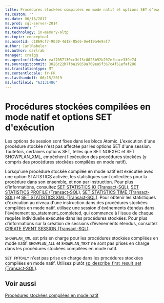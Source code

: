 ```yaml
---
title: Procédures stockées compilées en mode natif et options SET d’exécution | Microsoft Docs
ms.custom: ''
ms.date: 06/13/2017
ms.prod: sql-server-2014
ms.reviewer: ''
ms.technology: in-memory-oltp
ms.topic: conceptual
ms.assetid: c1869cf7-9030-4d18-85d6-0e419a4e9af7
author: CarlRabeler
ms.author: carlrab
manager: craigg
ms.openlocfilehash: eaf7057130cc3d13c0025b92b207efbace339e74
ms.sourcegitcommit: 3026c22b7fba19059a769ea5f367c4f51efaf286
ms.translationtype: MT
ms.contentlocale: fr-FR
ms.lasthandoff: 06/15/2019
ms.locfileid: "63131486"
---
```

# <a name="natively-compiled-stored-procedures-and-execution-set-options"></a>Procédures stockées compilées en mode natif et options SET d'exécution
  Les options de session sont fixes dans les blocs Atomic. L'exécution d'une procédure stockée n'est pas affectée par les options SET d'une session. Toutefois, certaines options SET, telles que SET NOEXEC et SET SHOWPLAN_XML, empêchent l'exécution des procédures stockées (y compris des procédures stockées compilées en mode natif).  
  
 Lorsqu'une procédure stockée compilée en mode natif est exécutée avec une option STATISTICS activée, les statistiques sont collectées pour la procédure dans son ensemble, et non par instruction. Pour plus d’informations, consultez [SET STATISTICS IO &#40;Transact-SQL&#41;](/sql/t-sql/statements/set-statistics-io-transact-sql), [SET STATISTICS PROFILE &#40;Transact-SQL&#41;](/sql/t-sql/statements/set-statistics-profile-transact-sql), [SET STATISTICS TIME &#40;Transact-SQL&#41;](/sql/t-sql/statements/set-statistics-time-transact-sql) et [SET STATISTICS XML &#40;Transact-SQL&#41;](/sql/t-sql/statements/set-statistics-xml-transact-sql). Pour obtenir les statistiques d'exécution au niveau d'une instruction dans des procédures stockées compilées en mode natif, utilisez une session d'événements étendus dans l'événement sp_statement_completed, qui commence à l'issue de chaque requête individuelle exécutée dans les procédures stockées. Pour plus d’informations sur la création de sessions d’événements étendus, consultez [CREATE EVENT SESSION &#40;Transact-SQL&#41;](/sql/t-sql/statements/create-event-session-transact-sql).  
  
 `SHOWPLAN_XML` est pris en charge pour les procédures stockées compilées en mode natif. `SHOWPLAN_ALL` et `SHOWPLAN_TEXT` ne sont pas prises en charge dans les procédures stockées compilées en mode natif.  
  
 `SET FMTONLY` n'est pas prise en charge dans les procédures stockées compilées en mode natif. Utilisez plutôt [sp_describe_first_result_set &#40;Transact-SQL&#41;](/sql/relational-databases/system-stored-procedures/sp-describe-first-result-set-transact-sql).  
  
## <a name="see-also"></a>Voir aussi  
 [Procédures stockées compilées en mode natif](natively-compiled-stored-procedures.md)  
  
  
